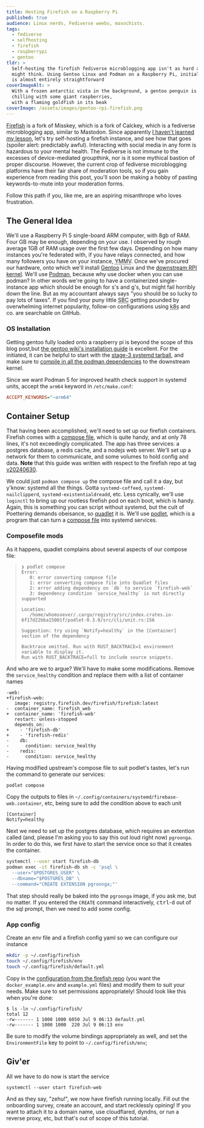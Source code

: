 ```yaml
---
title: Hosting Firefish on a Raspberry Pi
published: true
audience: Linux nerds, Fediverse weebs, masochists.
tags:
  - fediverse
  - selfhosting
  - firefish
  - raspberrypi
  - gentoo
tldr: >
  Self-hosting the firefish fediverse microblogging app isn't as hard as you
  might think. Using Gentoo Linux and Podman on a Raspberry Pi, initial setup
  is almost entirely straightforward
coverImageAlt: >
  With a frozen antarctic vista in the background, a gentoo penguin is 
  chilling with some giant raspberries,
  with a flaming goldfish in its beak
coverImage: /assets/images/gentoo-rpi-firefish.png
---
```


[Firefish][firefish] is a fork of Misskey, which is a fork of Calckey, which is a fediverse microblogging app, similar to Mastodon. Since apparently [I haven't learned my lesson][lesson], let's try self-hosting a firefish instance, and see how that goes (spoiler alert: predictably awful). Interacting with social media in any form is hazardous to your mental health. The Fediverse is not immune to the excesses of device-mediated groupthink, nor is it some mythical bastion of proper discourse. However, the current crop of fediverse microblogging platforms have their fair share of moderation tools, so if you gain experience from reading this post, you'll soon be making a hobby of pasting keywords-to-mute into your moderation forms.

Follow this path if you, like me, are an aspiring misanthrope who loves frustration.

## The General Idea

We'll use a Raspberry Pi 5 single-board ARM computer, with 8gb of RAM. Four GB may be enough, depending on your use. I observed by rough average 1GB of RAM usage over the first few days. Depending on how many instances you're federated with, if you have relays connected, and how many followers you have on your instance, <abbr title="your mileage may vary">YMMV</abbr>. Once we've procured our hardware, onto which we'll install [Gentoo][gentoo] Linux and the [downstream RPI kernel][downstream]. We'll use [Podman][podman], because why use docker when you can use podman? In other words we're going to have a containerized single-instance app which should be enough for s's and g's, but might fail horribly down the line. But as my accountant always says "you should be so lucky to pay lots of taxes". If you find your puny little <abbr title="single-board computer">SBC</abbr> getting pounded by overwhelming internet popularity, follow-on configurations using <abbr title="kubernetes">k8s</abbr> and co. are searchable on GitHub.

### OS Installation
Getting gentoo fully loaded onto a raspberry pi is beyond the scope of this blog post,but [the gentoo wiki's installation guide][rpi-gentoo-install] is excellent. For the initiated, it can be helpful to start with the [stage-3 systemd tarball][stage3], and make sure to [compile in all the podman dependencies][podman-kernel] to the downstream kernel.

Since we want Podman 5 for improved health check support in systemd units, accept the `arm64` keyword in `/etc/make.conf`:

```ini
ACCEPT_KEYWORDS="~arm64"
```

## Container Setup

That having been accomplished, we'll need to set up our firefish containers. Firefish comes with a [compose file][firefish-compose], which is quite handy, and at only 78 lines, it's not exceedingly complicated. The app has three services: a postgres database, a redis cache, and a nodejs web server. We'll set up a network for them to communicate, and some volumes to hold config and data. **Note** that this guide was written with respect to the firefish repo at tag [v20240630][tag].

We could just `podman compose up` the compose file and call it a day, but y'know: systemd all the things. Gotta `systemd-coffeed`, `systemd-nailclipperd`, `systemd-existentialdreadd`, etc. Less cynically, we'll use `loginctl` to bring up our rootless firefish pod on each boot, which is handy. Again, this is something you can script without systemd, but the cult of Poettering demands obeisance, so [quadlet][quadlet] it is. We'll use [podlet][podlet], which is a program that can turn a [compose file][compose] into systemd services.

### Composefile mods
As it happens, quadlet complains about several aspects of our compose file:

> ```
> ❯ podlet compose
> Error: 
>    0: error converting compose file
>    1: error converting compose file into Quadlet files
>    2: error adding dependency on `db` to service `firefish-web`
>    3: dependency condition `service_healthy` is not directly supported
>
> Location:
>    /home/whomsoever/.cargo/registry/src/index.crates.io-6f17d22bba15001f/podlet-0.3.0/src/cli/unit.rs:156
>
> Suggestion: try using `Notify=healthy` in the [Container] section of the dependency
>
> Backtrace omitted. Run with RUST_BACKTRACE=1 environment variable to display it.
> Run with RUST_BACKTRACE=full to include source snippets.
> ```

And who are we to argue? We'll have to make some modifications. Remove the `service_healthy` condition and replace them with a list of container names

```diff-yaml
-web:
+firefish-web:
   image: registry.firefish.dev/firefish/firefish:latest
-  container_name: firefish_web
+  container_name: 'firefish-web'
   restart: unless-stopped
   depends_on:
+    - 'firefish-db'
+    - 'firefish-redis'
-    db:
-      condition: service_healthy
-    redis:
-      condition: service_healthy
```

Having modified upstream's compose file to suit podlet's tastes, let's run the command to generate our services:

```sh
podlet compose
```

Copy the outputs to files in `~/.config/containers/systemd/firebase-web.container`, etc, being sure to add the condition above to each unit

```systemd
[Container]
Notify=healthy
```

Next we need to set up the postgres database, which requires an extention called (and, please I'm asking you to say this out loud right now) `pgroonga`. In order to do this, we first have to start the service once so that it creates the container.

```sh
systemctl --user start firefish-db
podman exec -it firefish-db sh -c 'psql \
  --user="$POSTGRES_USER" \
  --dbname="$POSTGRES_DB" \
  --command="CREATE EXTENSION pgroonga;"'
```

That step should really be baked into the `pgroonga` image, if you ask me, but no matter. If you entered the `CREATE` command interactively, <kbd>ctrl</kbd>-<kbd>d</kbd> out of the sql prompt, then we need to add some config.

### App config

Create an env file and a firefish config yaml so we can configure our instance

```sh
mkdir -p ~/.config/firefish
touch ~/.config/firefish/env
touch ~/.config/firefish/default.yml
```

Copy in the [configuration from the firefish repo][config] (you want the `docker_example.env` and `example.yml` files) and modify them to suit your needs. Make sure to set permissions appropriately! Should look like this when you're done:

```
$ ls -ln ~/.config/firefish/
total 12
-rw------- 1 1000 1000 6050 Jul 9 06:13 default.yml
-rw------- 1 1000 1000  220 Jul 9 06:13 env
```

Be sure to modify the volume bindings appropriately as well, and set the `EnvironmentFile` key to point to `~/.config/firefish/env`;

## Giv'er
All we have to do now is start the service

```
systemctl --user start firefish-web
```

And as they say, "zehu!", we now have firefish running locally. Fill out the onboarding survey, create an account, and start recklessly opining! If you want to attach it to a domain name, use cloudflared, dyndns, or run a reverse proxy, etc, but that's out of scope of this tutorial.

[firefish]: https://firefish.dev/firefish/firefish
[tag]: https://firefish.dev/firefish/firefish/-/tags/v20240630
[gentoo]: https://gentoo.org
[downstream]: https://github.com/raspberrypi/linux
[lesson]: /posts/leaving-mastodon/
[podman]: https://podman.io
[quadlet]: https://www.redhat.com/sysadmin/quadlet-podman
[podlet]: https://github.com/containers/podlet
[compose]: https://github.com/compose-spec/compose-spec
[stage3]: https://www.gentoo.org/downloads/#arm64-advanced
[podman-kernel]: https://wiki.gentoo.org/wiki/Podman#Kernel
[rpi-gentoo-install]: https://wiki.gentoo.org/wiki/Raspberry_Pi_Install_Guide
[firefish-compose]: https://firefish.dev/firefish/firefish/-/blob/develop/docker-compose.example.yml?ref_type=heads
[config]: https://firefish.dev/firefish/firefish/-/tree/develop/.config?ref_type=heads

